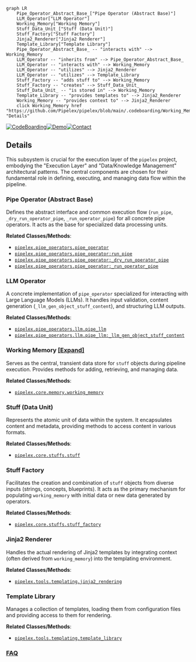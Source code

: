 ```mermaid
graph LR
    Pipe_Operator_Abstract_Base_["Pipe Operator (Abstract Base)"]
    LLM_Operator["LLM Operator"]
    Working_Memory["Working Memory"]
    Stuff_Data_Unit_["Stuff (Data Unit)"]
    Stuff_Factory["Stuff Factory"]
    Jinja2_Renderer["Jinja2 Renderer"]
    Template_Library["Template Library"]
    Pipe_Operator_Abstract_Base_ -- "interacts with" --> Working_Memory
    LLM_Operator -- "inherits from" --> Pipe_Operator_Abstract_Base_
    LLM_Operator -- "interacts with" --> Working_Memory
    LLM_Operator -- "utilizes" --> Jinja2_Renderer
    LLM_Operator -- "utilizes" --> Template_Library
    Stuff_Factory -- "adds stuff to" --> Working_Memory
    Stuff_Factory -- "creates" --> Stuff_Data_Unit_
    Stuff_Data_Unit_ -- "is stored in" --> Working_Memory
    Template_Library -- "provides templates to" --> Jinja2_Renderer
    Working_Memory -- "provides context to" --> Jinja2_Renderer
    click Working_Memory href "https://github.com/Pipelex/pipelex/blob/main/.codeboarding/Working_Memory.md" "Details"
```

[![CodeBoarding](https://img.shields.io/badge/Generated%20by-CodeBoarding-9cf?style=flat-square)](https://github.com/CodeBoarding/GeneratedOnBoardings)[![Demo](https://img.shields.io/badge/Try%20our-Demo-blue?style=flat-square)](https://www.codeboarding.org/demo)[![Contact](https://img.shields.io/badge/Contact%20us%20-%20contact@codeboarding.org-lightgrey?style=flat-square)](mailto:contact@codeboarding.org)

## Details

This subsystem is crucial for the execution layer of the `pipelex` project, embodying the "Execution Layer" and "Data/Knowledge Management" architectural patterns. The central components are chosen for their fundamental role in defining, executing, and managing data flow within the pipeline.

### Pipe Operator (Abstract Base)
Defines the abstract interface and common execution flow (`run_pipe`, `_dry_run_operator_pipe`, `_run_operator_pipe`) for all concrete pipe operators. It acts as the base for specialized data processing units.


**Related Classes/Methods**:

- <a href="https://github.com/Pipelex/pipelex/blob/main/pipelex/pipe_operators/pipe_operator.py" target="_blank" rel="noopener noreferrer">`pipelex.pipe_operators.pipe_operator`</a>
- <a href="https://github.com/Pipelex/pipelex/blob/main/pipelex/pipe_operators/pipe_operator.py" target="_blank" rel="noopener noreferrer">`pipelex.pipe_operators.pipe_operator:run_pipe`</a>
- <a href="https://github.com/Pipelex/pipelex/blob/main/pipelex/pipe_operators/pipe_operator.py" target="_blank" rel="noopener noreferrer">`pipelex.pipe_operators.pipe_operator:_dry_run_operator_pipe`</a>
- <a href="https://github.com/Pipelex/pipelex/blob/main/pipelex/pipe_operators/pipe_operator.py" target="_blank" rel="noopener noreferrer">`pipelex.pipe_operators.pipe_operator:_run_operator_pipe`</a>


### LLM Operator
A concrete implementation of `pipe_operator` specialized for interacting with Large Language Models (LLMs). It handles input validation, content generation (`_llm_gen_object_stuff_content`), and structuring LLM outputs.


**Related Classes/Methods**:

- <a href="https://github.com/Pipelex/pipelex/blob/main/pipelex/pipe_operators/llm/pipe_llm.py" target="_blank" rel="noopener noreferrer">`pipelex.pipe_operators.llm.pipe_llm`</a>
- <a href="https://github.com/Pipelex/pipelex/blob/main/pipelex/pipe_operators/llm/pipe_llm.py" target="_blank" rel="noopener noreferrer">`pipelex.pipe_operators.llm.pipe_llm:_llm_gen_object_stuff_content`</a>


### Working Memory [[Expand]](./Working_Memory.md)
Serves as the central, transient data store for `stuff` objects during pipeline execution. Provides methods for adding, retrieving, and managing data.


**Related Classes/Methods**:

- <a href="https://github.com/Pipelex/pipelex/blob/main/pipelex/core/memory/working_memory.py" target="_blank" rel="noopener noreferrer">`pipelex.core.memory.working_memory`</a>


### Stuff (Data Unit)
Represents the atomic unit of data within the system. It encapsulates content and metadata, providing methods to access content in various formats.


**Related Classes/Methods**:

- <a href="https://github.com/Pipelex/pipelex/blob/main/pipelex/core/stuffs/stuff.py" target="_blank" rel="noopener noreferrer">`pipelex.core.stuffs.stuff`</a>


### Stuff Factory
Facilitates the creation and combination of `stuff` objects from diverse inputs (strings, concepts, blueprints). It acts as the primary mechanism for populating `working_memory` with initial data or new data generated by operators.


**Related Classes/Methods**:

- <a href="https://github.com/Pipelex/pipelex/blob/main/pipelex/core/stuffs/stuff_factory.py" target="_blank" rel="noopener noreferrer">`pipelex.core.stuffs.stuff_factory`</a>


### Jinja2 Renderer
Handles the actual rendering of Jinja2 templates by integrating context (often derived from `working_memory`) into the templating environment.


**Related Classes/Methods**:

- <a href="https://github.com/Pipelex/pipelex/blob/main/pipelex/tools/templating/jinja2_rendering.py" target="_blank" rel="noopener noreferrer">`pipelex.tools.templating.jinja2_rendering`</a>


### Template Library
Manages a collection of templates, loading them from configuration files and providing access to them for rendering.


**Related Classes/Methods**:

- <a href="https://github.com/Pipelex/pipelex/blob/main/pipelex/tools/templating/template_library.py" target="_blank" rel="noopener noreferrer">`pipelex.tools.templating.template_library`</a>




### [FAQ](https://github.com/CodeBoarding/GeneratedOnBoardings/tree/main?tab=readme-ov-file#faq)
